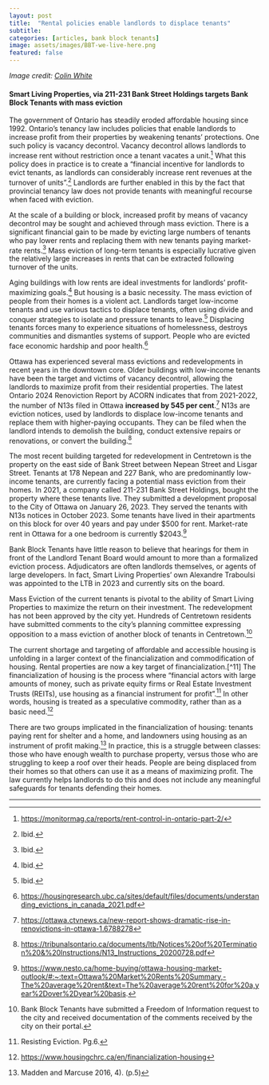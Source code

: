 ```yaml
---
layout: post
title:  "Rental policies enable landlords to displace tenants"
subtitle:
categories: [articles, bank block tenants]
image: assets/images/BBT-we-live-here.png
featured: false
---
```

*Image credit: [Colin White](https://www.instagram.com/colinwhite?igsh=MWpkazRhYm1zdGdsdQ==)*

#### Smart Living Properties, via 211-231 Bank Street Holdings targets Bank Block Tenants with mass eviction

The government of Ontario has steadily eroded affordable housing since 1992. Ontario’s tenancy law includes policies that enable landlords to increase profit from their properties by weakening tenants’ protections. One such policy is vacancy decontrol. Vacancy decontrol allows landlords to increase rent without restriction once a tenant vacates a unit.[^1] What this policy does in practice is to create a “financial incentive for landlords to evict tenants, as landlords can considerably increase rent revenues at the turnover of units”.[^2] Landlords are further enabled in this by the fact that provincial tenancy law does not provide tenants with meaningful recourse when faced with eviction. 

At the scale of a building or block, increased profit by means of vacancy decontrol may be sought and achieved through mass eviction. There is a significant financial gain to be made by evicting large numbers of tenants who pay lower rents and replacing them with new tenants paying market-rate rents.[^3] Mass eviction of long-term tenants is especially lucrative given the relatively large increases in rents that can be extracted following turnover of the units.

Aging buildings with low rents are ideal investments for landlords’ profit-maximizing goals.[^4] But housing is a basic necessity. The mass eviction of people from their homes is a violent act. Landlords target low-income tenants and use various tactics to displace tenants, often using divide and conquer strategies to isolate and pressure tenants to leave.[^5]  Displacing tenants forces many to experience situations of homelessness, destroys communities and dismantles systems of support. People who are evicted face economic hardship and poor health.[^6]

Ottawa has experienced several mass evictions and redevelopments in recent years in the downtown core. Older buildings with low-income tenants have been the target and victims of vacancy decontrol, allowing the landlords to maximize profit from their residential properties. The latest Ontario 2024 Renoviction Report by ACORN indicates that from 2021-2022, the number of N13s filed in Ottawa **increased by 545 per cent**.[^7] N13s are eviction notices, used by landlords to displace low-income tenants and replace them with higher-paying occupants. They can be filed when the landlord intends to demolish the building, conduct extensive repairs or renovations, or convert the building.[^8]

The most recent building targeted for redevelopment in Centretown is the property on the east side of Bank Street between Nepean Street and Lisgar Street. Tenants at 178 Nepean and 227 Bank, who are predominantly low-income tenants, are currently facing a potential mass eviction from their homes. In 2021, a company called 211-231 Bank Street Holdings, bought the property where these tenants live. They submitted a development proposal to the City of Ottawa on January 26, 2023. They served the tenants with N13s notices in October 2023. Some tenants have lived in their apartments on this block for over 40 years and pay under $500 for rent. Market-rate rent in Ottawa for a one bedroom is currently $2043.[^9]

Bank Block Tenants have little reason to believe that hearings for them in front of the Landlord Tenant Board would amount to more than a formalized eviction process. Adjudicators are often landlords themselves, or agents of large developers. In fact, Smart Living Properties’ own Alexandre Traboulsi was appointed to the LTB in 2023 and currently sits on the board.

Mass Eviction of the current tenants is pivotal to the ability of Smart Living Properties to maximize the return on their investment. The redevelopment has not been approved by the city yet. Hundreds of Centretown residents have submitted comments to the city’s planning committee expressing opposition to a mass eviction of another block of tenants in Centretown.[^10]

The current shortage and targeting of affordable and accessible housing is unfolding in a larger context of the financialization and commodification of housing. Rental properties are now a key target of financialization.[^11] The financialization of housing is the process where “financial actors with large amounts of money, such as private equity firms or Real Estate Investment Trusts (REITs), use housing as a financial instrument for profit”.[^12] In other words, housing is treated as a speculative commodity, rather than as a basic need.[^13]

There are two groups implicated in the financialization of housing: tenants paying rent for shelter and a home, and landowners using housing as an instrument of profit making.[^14] In practice, this is a struggle between classes: those who have enough wealth to purchase property, versus those who are struggling to keep a roof over their heads. People are being displaced from their homes so that others can use it as a means of maximizing profit. The law currently helps landlords to do this and does not include any meaningful safeguards for tenants defending their homes. 

--- 

[^1]: https://monitormag.ca/reports/rent-control-in-ontario-part-2/
[^2]: Ibid. 
[^3]: Ibid. 
[^4]: Ibid. 
[^5]: Ibid. 
[^6]: https://housingresearch.ubc.ca/sites/default/files/documents/understanding_evictions_in_canada_2021.pdf
[^7]: https://ottawa.ctvnews.ca/new-report-shows-dramatic-rise-in-renovictions-in-ottawa-1.6788278
[^8]: https://tribunalsontario.ca/documents/ltb/Notices%20of%20Termination%20&%20Instructions/N13_Instructions_20200728.pdf
[^9]: https://www.nesto.ca/home-buying/ottawa-housing-market-outlook/#:~:text=Ottawa%20Market%20Rents%20Summary,-The%20average%20rent&text=The%20average%20rent%20for%20a,year%2Dover%2Dyear%20basis.
[^10]: Bank Block Tenants have submitted a Freedom of Information request to the city and received documentation of the comments received by the city on their portal.
[^12]: Resisting Eviction. Pg.6.
[^12]: https://policyalternatives.ca/publications/commentary/financialization-housing-must-be-confronted#:~:text=The%20financialization%20of%20housing%20refers,a%20financial%20instrument%20for%20profit.
[^13]: https://www.housingchrc.ca/en/financialization-housing
[^14]: Madden and Marcuse 2016, 4). (p.5)
